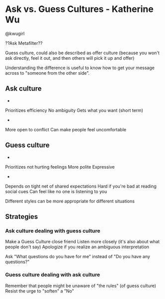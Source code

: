 # Ask vs. Guess Cultures - Katherine Wu
@kwugirl

??Ask Metafilter??

Guess culture, could also be described as offer culture (because you won't ask directly, feel it out, and then others will pick it up and offer)

Understanding the difference is useful to know how to get your message across to "someone from the other side".

## Ask culture
+
Prioritizes efficiency
No ambiguity
Gets what you want (short term)

-
More open to conflict
Can make people feel uncomfortable

## Guess culture
+
Prioritizes not hurting feelings
More polite
Expressive

-
Depends on tight net of shared expectations
Hard if you're bad at reading social cues
Can feel like no one is listening to you

Different styles can be more appropriate for different situations

## Strategies
### Ask culture dealing with guess culture
Make a Guess Culture close friend
Listen more closely (it's also about what people don't say)
Apologize if you realize an ambiguous interpretation

Ask "What questions do you have for me" instead of "Do you have any questions?"

### Guess culture dealing with ask culture
Remember that people might be unaware of "the rules" (of guess culture)
Resist the urge to "soften" a "No"
